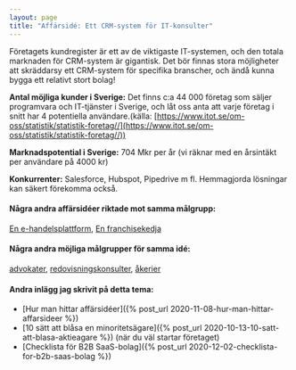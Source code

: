 ```yaml
---
layout: page
title: "Affärsidé: Ett CRM-system för IT-konsulter"
---
```

Företagets kundregister är ett av de viktigaste IT-systemen, och den totala marknaden för CRM-system är gigantisk. Det bör finnas stora möjligheter att skräddarsy ett CRM-system för specifika branscher, och ändå kunna bygga ett relativt stort bolag!

**Antal möjliga kunder i Sverige:** Det finns c:a 44 000 företag som säljer programvara och IT-tjänster i Sverige, och låt oss anta att varje företag i snitt har 4 potentiella användare.(källa: [https://www.itot.se/om-oss/statistik/statistik-foretag//](https://www.itot.se/om-oss/statistik/statistik-foretag//))

**Marknadspotential i Sverige:** 704 Mkr per år (vi räknar med en årsintäkt per användare på 4000 kr)

**Konkurrenter:** Salesforce, Hubspot, Pipedrive m fl. Hemmagjorda lösningar kan säkert förekomma också.

#### Några andra affärsidéer riktade mot samma målgrupp:
[En e-handelsplattform](/affarsideer/en-e-handelsplattform-for-it-konsulter/), [En franchisekedja](/affarsideer/en-franchisekedja-av-it-konsulter/)


#### Några andra möjliga målgrupper för samma idé:
[advokater](/affarsideer/ett-crm-system-for-advokater/), [redovisningskonsulter](/affarsideer/ett-crm-system-for-redovisningskonsulter/), [åkerier](/affarsideer/ett-crm-system-for-akerier/)

#### Andra inlägg jag skrivit på detta tema:
- [Hur man hittar affärsidéer]({% post_url 2020-11-08-hur-man-hittar-affarsideer %})
- [10 sätt att blåsa en minoritetsägare]({% post_url 2020-10-13-10-satt-att-blasa-aktieagare %}) (när du väl startar företaget)
- [Checklista för B2B SaaS-bolag]({% post_url 2020-12-02-checklista-for-b2b-saas-bolag %})

